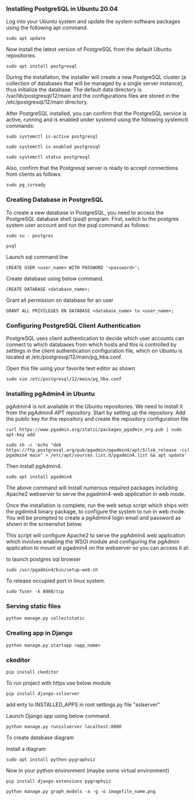 ### Installing PostgreSQL in Ubuntu 20.04

Log into your Ubuntu system and update the system software packages using the following apt command.

```
sudo apt update
```
Now install the latest version of PostgreSQL from the default Ubuntu repositories.
```
sudo apt install postgresql
```
During the installation, the installer will create a new PostgreSQL cluster (a collection of databases that will be managed by a single server instance), thus initialize the database. The default data directory is /var/lib/postgresql/12/main and the configurations files are stored in the /etc/postgresql/12/main directory.

After PostgreSQL installed, you can confirm that the PostgreSQL service is active, running and is enabled under systemd using the following systemctl commands:

```
sudo systemctl is-active postgresql
```
```
sudo systemctl is-enabled postgresql
```
```
sudo systemctl status postgresql
```
Also, confirm that the Postgresql server is ready to accept connections from clients as follows:
```
sudo pg_isready
```

### Creating Database in PostgreSQL
To create a new database in PostgreSQL, you need to access the PostgreSQL database shell (psql) program. First, switch to the postgres system user account and run the psql command as follows:

```
sudo su - postgres
```

```
psql
```
Launch sql command line
```
CREATE USER <user_name> WITH PASSWORD '<password>';
```
Create database using below command.
```
CREATE DATABASE <database_name>;
```
Grant  all permission on database for an user 
```
GRANT ALL PRIVILEGES ON DATABASE <database_name> to <user_name>;
```

### Configuring PostgreSQL Client Authentication
PostgreSQL uses client authentication to decide which user accounts can connect to which databases from which hosts and this is controlled by settings in the client authentication configuration file, which on Ubuntu is located at /etc/postgresql/12/main/pg_hba.conf.

Open this file using your favorite text editor as shown.
```
sudo vim /etc/postgresql/12/main/pg_hba.conf
```

### Installing pgAdmin4 in Ubuntu
pgAdmin4 is not available in the Ubuntu repositories. We need to install it from the pgAdmin4 APT repository. Start by setting up the repository. Add the public key for the repository and create the repository configuration file.

```
curl https://www.pgadmin.org/static/packages_pgadmin_org.pub | sudo apt-key add
```

```
sudo sh -c 'echo "deb https://ftp.postgresql.org/pub/pgadmin/pgadmin4/apt/$(lsb_release -cs) pgadmin4 main" > /etc/apt/sources.list.d/pgadmin4.list && apt update'
```
Then install pgAdmin4.
```
sudo apt install pgadmin4
```

The above command will install numerous required packages including Apache2 webserver to serve the pgadmin4-web application in web mode.

Once the installation is complete, run the web setup script which ships with the pgdmin4 binary package, to configure the system to run in web mode. You will be prompted to create a pgAdmin4 login email and password as shown in the screenshot below.

This script will configure Apache2 to serve the pgAdmin4 web application which involves enabling the WSGI module and configuring the pgAdmin application to mount at pgadmin4 on the webserver so you can access it at:


to launch postgres sql browser
```
sudo /usr/pgadmin4/bin/setup-web.sh 
```

To release occupied port in linux system.
```
sudo fuser -k 8000/tcp
```

### Serving static files
```
python manage.py collectstatic
```

### Creating app in Django
```
python manage.py startapp <app_name>
```


### ckeditor

```
pip install ckeditor
```

To run project with https use below module
```
pip install django-sslserver
```

add enty to INSTALLED_APPS in root settings.py file "sslserver"

Launch Django app using below command
```
python manage.py runsslserver localhost:8000
```

To create database diagram

Install a diagram
```
sudo apt install python-pygraphviz
```

Now in your python environment (maybe some virtual environment)
```
pip install django-extensions pygraphviz
```

```
python manage.py graph_models -a -g -o imagefile_name.png
```
